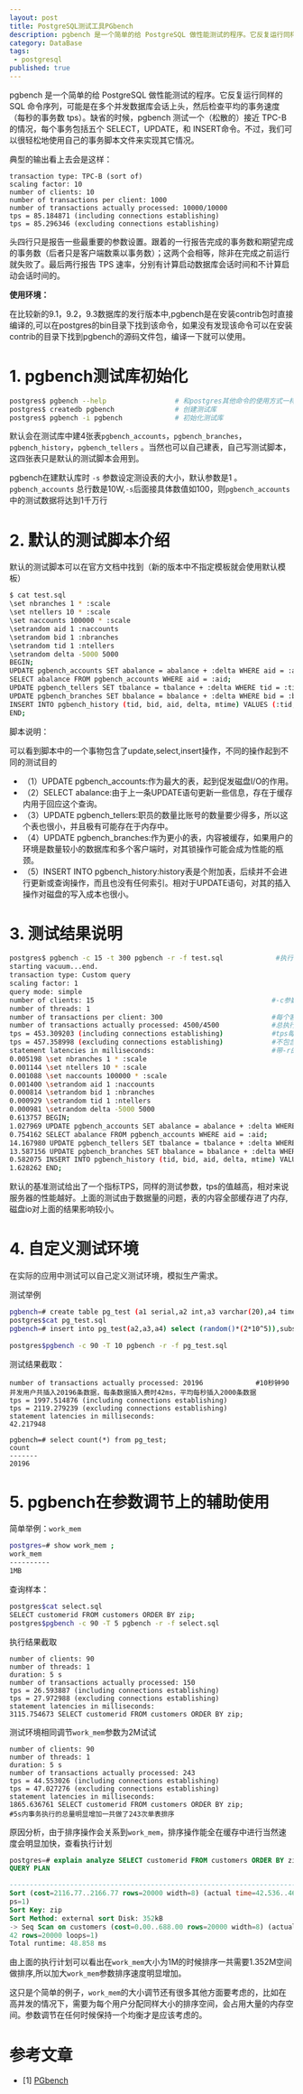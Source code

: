 ```yaml
---
layout: post
title: PostgreSQL测试工具PGbench
description: pgbench 是一个简单的给 PostgreSQL 做性能测试的程序。它反复运行同样的 SQL 命令序列，可能是在多个并发数据库会话上头，然后检查平均的事务速度（每秒的事务数 tps）。缺省的时候，pgbench 测试一个（松散的）接近 TPC-B 的情况，每个事务包括五个 SELECT，UPDATE，和 INSERT命令。不过，我们可以很轻松地使用自己的事务脚本文件来实现其它情况。
category: DataBase
tags: 
 - postgresql
published: true
---
```


pgbench 是一个简单的给 PostgreSQL 做性能测试的程序。它反复运行同样的 SQL 命令序列，可能是在多个并发数据库会话上头，然后检查平均的事务速度（每秒的事务数 tps）。缺省的时候，pgbench 测试一个（松散的）接近 TPC-B 的情况，每个事务包括五个 SELECT，UPDATE，和 INSERT命令。不过，我们可以很轻松地使用自己的事务脚本文件来实现其它情况。

典型的输出看上去会是这样：

```
transaction type: TPC-B (sort of)
scaling factor: 10
number of clients: 10
number of transactions per client: 1000
number of transactions actually processed: 10000/10000
tps = 85.184871 (including connections establishing)
tps = 85.296346 (excluding connections establishing)
```

头四行只是报告一些最重要的参数设置。跟着的一行报告完成的事务数和期望完成的事务数（后者只是客户端数乘以事务数）；这两个会相等，除非在完成之前运行就失败了。最后两行报告 TPS 速率，分别有计算启动数据库会话时间和不计算启动会话时间的。

**使用环境：**

在比较新的9.1，9.2，9.3数据库的发行版本中,pgbench是在安装contrib包时直接编译的,可以在postgres的bin目录下找到该命令，如果没有发现该命令可以在安装contrib的目录下找到pgbench的源码文件包，编译一下就可以使用。

# 1. pgbench测试库初始化

```bash
postgres$ pgbench --help                 # 和postgres其他命令的使用方式一样，--help获取命令使用方式的简单介绍
postgres$ createdb pgbench               # 创建测试库
postgres$ pgbench -i pgbench             # 初始化测试库
```

默认会在测试库中建4张表`pgbench_accounts`，`pgbench_branches`，`pgbench_history`，`pgbench_tellers` 。当然也可以自己建表，自己写测试脚本，这四张表只是默认的测试脚本会用到。

pgbench在建默认库时 `-s` 参数设定测设表的大小，默认参数是1 。`pgbench_accounts` 总行数是10W,`-s`后面接具体数值如100，则`pgbench_accounts`中的测试数据将达到1千万行

# 2. 默认的测试脚本介绍

默认的测试脚本可以在官方文档中找到（新的版本中不指定模板就会使用默认模板）

```bash
$ cat test.sql
\set nbranches 1 * :scale
\set ntellers 10 * :scale
\set naccounts 100000 * :scale
\setrandom aid 1 :naccounts
\setrandom bid 1 :nbranches
\setrandom tid 1 :ntellers
\setrandom delta -5000 5000
BEGIN;
UPDATE pgbench_accounts SET abalance = abalance + :delta WHERE aid = :aid;
SELECT abalance FROM pgbench_accounts WHERE aid = :aid;
UPDATE pgbench_tellers SET tbalance = tbalance + :delta WHERE tid = :tid;
UPDATE pgbench_branches SET bbalance = bbalance + :delta WHERE bid = :bid;
INSERT INTO pgbench_history (tid, bid, aid, delta, mtime) VALUES (:tid, :bid, :aid, :delta, CURRENT_TIMESTAMP);
END;
```

脚本说明：

可以看到脚本中的一个事物包含了update,select,insert操作，不同的操作起到不同的测试目的

- （1）UPDATE pgbench_accounts:作为最大的表，起到促发磁盘I/O的作用。
- （2）SELECT abalance:由于上一条UPDATE语句更新一些信息，存在于缓存内用于回应这个查询。
- （3）UPDATE pgbench_tellers:职员的数量比账号的数量要少得多，所以这个表也很小，并且极有可能存在于内存中。
- （4）UPDATE pgbench_branches:作为更小的表，内容被缓存，如果用户的环境是数量较小的数据库和多个客户端时，对其锁操作可能会成为性能的瓶颈。
- （5）INSERT INTO pgbench_history:history表是个附加表，后续并不会进行更新或查询操作，而且也没有任何索引。相对于UPDATE语句，对其的插入操作对磁盘的写入成本也很小。
 
# 3. 测试结果说明

```bash
postgres$ pgbench -c 15 -t 300 pgbench -r -f test.sql             #执行命令
starting vacuum...end.
transaction type: Custom query
scaling factor: 1
query mode: simple 
number of clients: 15                                            #-c参数控制并发量
number of threads: 1                                                    
number of transactions per client: 300                           #每个客户端执行事务的数量
number of transactions actually processed: 4500/4500             #总执行量
tps = 453.309203 (including connections establishing)            #tps每秒钟处理的事务数包含网络开销      
tps = 457.358998 (excluding connections establishing)            #不包含网络开销
statement latencies in milliseconds:                             #带-r的效果，每个客户端事务具体的执行时间，单位是毫秒
0.005198 \set nbranches 1 * :scale                               
0.001144 \set ntellers 10 * :scale
0.001088 \set naccounts 100000 * :scale                     
0.001400 \setrandom aid 1 :naccounts
0.000814 \setrandom bid 1 :nbranches
0.000929 \setrandom tid 1 :ntellers
0.000981 \setrandom delta -5000 5000
0.613757 BEGIN;
1.027969 UPDATE pgbench_accounts SET abalance = abalance + :delta WHERE aid = :aid;
0.754162 SELECT abalance FROM pgbench_accounts WHERE aid = :aid;
14.167980 UPDATE pgbench_tellers SET tbalance = tbalance + :delta WHERE tid = :tid;
13.587156 UPDATE pgbench_branches SET bbalance = bbalance + :delta WHERE bid = :bid;
0.582075 INSERT INTO pgbench_history (tid, bid, aid, delta, mtime) VALUES (:tid, :bid, :aid, :delta, CURRENT_TIMESTAMP);
1.628262 END;
```

默认的基准测试给出了一个指标TPS，同样的测试参数，tps的值越高，相对来说服务器的性能越好。上面的测试由于数据量的问题，表的内容全部缓存进了内存,磁盘io对上面的结果影响较小。

# 4. 自定义测试环境

在实际的应用中测试可以自己定义测试环境，模拟生产需求。

测试举例

```bash
pgbench=# create table pg_test (a1 serial,a2 int,a3 varchar(20),a4 timestamp);                        #创建测试表
postgres$cat pg_test.sql
pgbench=# insert into pg_test(a2,a3,a4) select (random()*(2*10^5)),substr('abcdefghijklmnopqrstuvwxyz',1, (random()*26)::integer),now();
                                                                                                      #每个事务插入一条数据 
postgres$pgbench -c 90 -T 10 pgbench -r -f pg_test.sql                                                   #90个并发测试每秒插入的数据量
``` 
测试结果截取：

```
number of transactions actually processed: 20196             #10秒钟90并发用户共插入20196条数据，每条数据插入费时42ms，平均每秒插入2000条数据 
tps = 1997.514876 (including connections establishing)
tps = 2119.279239 (excluding connections establishing)
statement latencies in milliseconds:
42.217948
 
pgbench=# select count(*) from pg_test;
count 
-------
20196
```

# 5. pgbench在参数调节上的辅助使用

简单举例：`work_mem`

```bash
postgres=# show work_mem ;                                              #数据库当前的work_mem
work_mem 
----------
1MB
```

查询样本：

```bash
postgres$cat select.sql
SELECT customerid FROM customers ORDER BY zip;                          #orders表是一张postgres样例表，样例库全名dellstore2
postgres$pgbench -c 90 -T 5 pgbench -r -f select.sql                    #多用户并发做单表排序操作单个事务执行的时间可能会很大，但是平均事务执行时间和单个用户的执行时间差距没那么明显。
```

执行结果截取

```
number of clients: 90
number of threads: 1
duration: 5 s
number of transactions actually processed: 150
tps = 26.593887 (including connections establishing)
tps = 27.972988 (excluding connections establishing)
statement latencies in milliseconds:
3115.754673 SELECT customerid FROM customers ORDER BY zip;
```

测试环境相同调节`work_mem`参数为2M试试

```
number of clients: 90
number of threads: 1
duration: 5 s
number of transactions actually processed: 243
tps = 44.553026 (including connections establishing)
tps = 47.027276 (excluding connections establishing)
statement latencies in milliseconds:
1865.636761 SELECT customerid FROM customers ORDER BY zip;             #5s内事务执行的总量明显增加一共做了243次单表排序
```   

原因分析，由于排序操作会关系到`work_mem`，排序操作能全在缓存中进行当然速度会明显加快，查看执行计划

```sql
postgres=# explain analyze SELECT customerid FROM customers ORDER BY zip;
QUERY PLAN 

--------------------------------------------------------------------------------------------
Sort (cost=2116.77..2166.77 rows=20000 width=8) (actual time=42.536..46.117 rows=20000 loo
ps=1)
Sort Key: zip
Sort Method: external sort Disk: 352kB
-> Seq Scan on customers (cost=0.00..688.00 rows=20000 width=8) (actual time=0.013..8.9
42 rows=20000 loops=1)
Total runtime: 48.858 ms
```

由上面的执行计划可以看出在`work_mem`大小为1M的时候排序一共需要1.352M空间做排序,所以加大`work_mem`参数排序速度明显增加。

这只是个简单的例子，`work_mem`的大小调节还有很多其他方面要考虑的，比如在高并发的情况下，需要为每个用户分配同样大小的排序空间，会占用大量的内存空间。参数调节在任何时候保持一个均衡才是应该考虑的。

# 参考文章

- [1] [PGbench](http://www.pgsqldb.com:8079/mwiki/index.php/PGbench)
